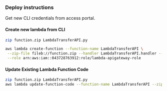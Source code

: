 ### Deploy instructions
Get new CLI credentials from access portal.

#### Create new lambda from CLI
```bash
zip function.zip LambdaTransferAPI.py

aws lambda create-function --function-name LambdaTransferAPI \
 --zip-file fileb://function.zip --handler LambdaTransferAPI.handler --runtime python3.9 \
 --role arn:aws:iam::043728763912:role/lambda-apigateway-role
```

#### Update Existing Lambda Function Code
```bash
zip function.zip LambdaTransferAPI.py
aws lambda update-function-code --function-name LambdaTransferAPI --zip-file fileb://function.zip
```